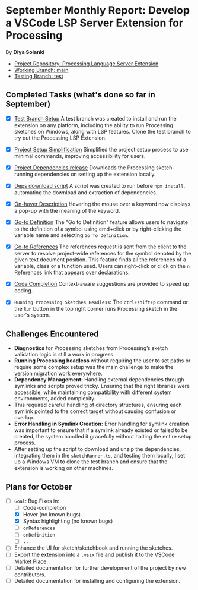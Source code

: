 # September Monthly Report: Develop a VSCode LSP Server Extension for Processing
By **Diya Solanki**

- [Project Repository: Processing Language Server Extension](https://github.com/diyaayay/processing-language-server-extension/)
- [Working Branch: main](https://github.com/diyaayay/processing-language-server-extension/tree/main)
- [Testing Branch: test](https://github.com/diyaayay/processing-language-server-extension/tree/test)

## Completed Tasks (what's done so far in September)

- [x] [Test Branch Setup](https://github.com/diyaayay/processing-language-server-extension/tree/test) A test branch was created to install and run the extension on any platform, including the ability to run Processing sketches on Windows, along with LSP features. Clone the test branch to try out the Processing LSP Extension.
- [x] [Project Setup Simplification](https://github.com/diyaayay/processing-language-server-extension/tree/test?tab=readme-ov-file#installation) Simplified the project setup process to use minimal commands, improving accessibility for users.
- [x] [Project Dependencies release](https://github.com/diyaayay/processing-language-server-extension/releases/tag/v1.0) Downloads the Processing sketch-running dependencies on setting up the extension locally.
- [x] [Deps download script](https://github.com/diyaayay/processing-language-server-extension/blob/test/dependency.bat) A script was created to run before `npm install`, automating the download and extraction of dependencies.
- [x] [On-hover Description](https://github.com/diyaayay/processing-language-server-extension/tree/test?tab=readme-ov-file#on-hover-description) Hovering the mouse over a keyword now displays a pop-up with the meaning of the keyword.
- [x] [Go-to Definition](https://github.com/diyaayay/processing-language-server-extension/tree/test?tab=readme-ov-file#go-to-definition) The "Go to Definition" feature allows users to navigate to the definition of a symbol using cmd+click or by right-clicking the variable name and selecting `Go To Definition`.
- [x] [Go-to References](https://github.com/diyaayay/processing-language-server-extension/tree/test?tab=readme-ov-file#go-to-references) The references request is sent from the client to the server to resolve project-wide references for the symbol denoted by the given text document position. This feature finds all the references of a variable, class or a function used.
 Users can right-click or click on the `n` References link that appears over declarations.
- [x] [Code Completion](https://github.com/diyaayay/processing-language-server-extension/tree/test?tab=readme-ov-file#code-completion) Context-aware suggestions are provided to speed up coding.
- [x] `Running Processing Sketches Headless`: The `ctrl+shift+p` command or the `Run` button in the top right corner runs Processing sketch in the user's system.


## Challenges Encountered
- **Diagnostics** for Processing sketches from Processing’s sketch validation logic is still a work in progress.
- **Running Processing headless** without requiring the user to set paths or require some complex setup was the main challenge to make the version migration work everywhere.
- **Dependency Management:** Handling external dependencies through symlinks and scripts proved tricky. Ensuring that the right libraries were accessible, while maintaining compatibility with different system environments, added complexity.
- This required careful handling of directory structures, ensuring each symlink pointed to the correct target without causing confusion or overlap.
- **Error Handling in Symlink Creation:** Error handling for symlink creation was important to ensure that if a symlink already existed or failed to be created, the system handled it gracefully without halting the entire setup process. 
- After setting up the script to download and unzip the dependencies, integrating them in the `sketchRunner.ts`, and testing them locally, I set up a Windows VM to clone the test branch and ensure that the extension is working on other machines.
  

## Plans for October

- [ ] `Goal`: Bug Fixes in:
    - [ ] Code-completion
    - [x] Hover (no known bugs)
    - [x] Syntax highlighting (no known bugs)
    - [ ] `onReferences`
    - [ ] `onDefinition`
    - [ ] `...`
  
- [ ] Enhance the UI for sketch/sketchbook and running the sketches.
- [ ] Export the extension into a `.vsix` file and publish it to the [VSCode Market Place](https://marketplace.visualstudio.com/vscode).
- [ ] Detailed documentation for further development of the project by new contributors.
- [ ] Detailed documentation for installing and configuring the extension.